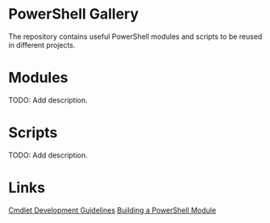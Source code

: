 # PowerShell Gallery

The repository contains useful PowerShell modules and scripts to be reused in different projects.

# Modules

TODO: Add description.

# Scripts

TODO: Add description.

# Links

[Cmdlet Development Guidelines](https://msdn.microsoft.com/en-us/library/ms714657(v=vs.85).aspx)
[Building a PowerShell Module](http://ramblingcookiemonster.github.io/Building-A-PowerShell-Module/)
